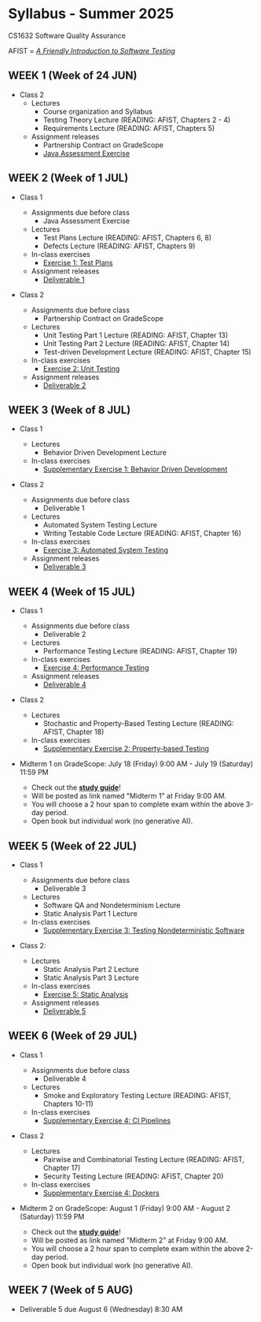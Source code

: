 # Syllabus - Summer 2025
CS1632 Software Quality Assurance

AFIST = [_A Friendly Introduction to Software Testing_](software-quality-assurance-textbook.pdf)

## WEEK 1 (Week of 24 JUN)

* Class 2
  * Lectures
    * Course organization and Syllabus
    * Testing Theory Lecture (READING: AFIST, Chapters 2 - 4)
    * Requirements Lecture (READING: AFIST, Chapters 5)
  * Assignment releases
    * Partnership Contract on GradeScope
    * [Java Assessment Exercise](exercises/0)
  
## WEEK 2 (Week of 1 JUL)

* Class 1
  * Assignments due before class
    * Java Assessment Exercise
  * Lectures
    * Test Plans Lecture (READING: AFIST, Chapters 6, 8)
    * Defects Lecture (READING: AFIST, Chapters 9)
  * In-class exercises
    * [Exercise 1: Test Plans](exercises/1)
  * Assignment releases
    * [Deliverable 1](deliverables/1)
    

* Class 2
  * Assignments due before class
    * Partnership Contract on GradeScope
  * Lectures
    * Unit Testing Part 1 Lecture (READING: AFIST, Chapter 13)
    * Unit Testing Part 2 Lecture (READING: AFIST, Chapter 14)
    * Test-driven Development Lecture (READING: AFIST, Chapter 15)
  * In-class exercises
    * [Exercise 2: Unit Testing](exercises/2)
  * Assignment releases
    * [Deliverable 2](deliverables/2)

## WEEK 3 (Week of 8 JUL)

* Class 1
  * Lectures
    * Behavior Driven Development Lecture
  * In-class exercises
    * [Supplementary Exercise 1: Behavior Driven Development](exercises/Supplement1)

* Class 2
  * Assignments due before class
    * Deliverable 1
  * Lectures
    * Automated System Testing Lecture
    * Writing Testable Code Lecture (READING: AFIST, Chapter 16)
  * In-class exercises
    * [Exercise 3: Automated System Testing](exercises/3)
  * Assignment releases
    * [Deliverable 3](deliverables/3)

## WEEK 4 (Week of 15 JUL)

* Class 1
  * Assignments due before class
    * Deliverable 2
  * Lectures
    * Performance Testing Lecture (READING: AFIST, Chapter 19)
  * In-class exercises
    * [Exercise 4: Performance Testing](exercises/4)
  * Assignment releases
    * [Deliverable 4](deliverables/4)

* Class 2
  * Lectures
    * Stochastic and Property-Based Testing Lecture (READING: AFIST, Chapter 18)
  * In-class exercises
    * [Supplementary Exercise 2: Property-based Testing](exercises/Supplement2)

* Midterm 1 on GradeScope: July 18 (Friday) 9:00 AM - July 19 (Saturday) 11:59 PM
  * Check out the **[study guide](/study_guides/midterm_1_study_guide.md)**!
  * Will be posted as link named "Midterm 1" at Friday 9:00 AM.
  * You will choose a 2 hour span to complete exam within the above 3-day period.
  * Open book but individual work (no generative AI).

## WEEK 5 (Week of 22 JUL)

* Class 1
  * Assignments due before class
    * Deliverable 3
  * Lectures
    * Software QA and Nondeterminism Lecture
    * Static Analysis Part 1 Lecture
  * In-class exercises
    * [Supplementary Exercise 3: Testing Nondeterministic Software](exercises/Supplement3)

* Class 2: 
  * Lectures
    * Static Analysis Part 2 Lecture
    * Static Analysis Part 3 Lecture
  * In-class exercises
    * [Exercise 5: Static Analysis](exercises/5)
  * Assignment releases
    * [Deliverable 5](deliverables/5)

## WEEK 6 (Week of 29 JUL)

* Class 1
  * Assignments due before class
    * Deliverable 4
  * Lectures
    * Smoke and Exploratory Testing Lecture (READING: AFIST, Chapters 10-11)
  * In-class exercises
    * [Supplementary Exercise 4: CI Pipelines](exercises/Supplement4)

* Class 2
  * Lectures
    * Pairwise and Combinatorial Testing Lecture (READING: AFIST, Chapter 17)
    * Security Testing Lecture (READING: AFIST, Chapter 20)
  * In-class exercises
    * [Supplementary Exercise 4: Dockers](exercises/Supplement4)

* Midterm 2 on GradeScope: August 1 (Friday) 9:00 AM - August 2 (Saturday) 11:59 PM
  * Check out the **[study guide](/study_guides/midterm_2_study_guide.md)**!
  * Will be posted as link named "Midterm 2" at Friday 9:00 AM.
  * You will choose a 2 hour span to complete exam within the above 2-day period.
  * Open book but individual work (no generative AI).

## WEEK 7 (Week of 5 AUG)

* Deliverable 5 due August 6 (Wednesday) 8:30 AM
